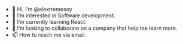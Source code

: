 - 👋 Hi, I’m @alextremesoy
- 👀 I’m interested in Software development.
- 🌱 I’m currently learning React.
- 💞️ I’m looking to collaborate on a company that help me learn more.
- 📫 How to reach me via email.

<!---
alextremesoy/alextremesoy is a ✨ special ✨ repository because its `README.md` (this file) appears on your GitHub profile.
You can click the Preview link to take a look at your changes.
--->
